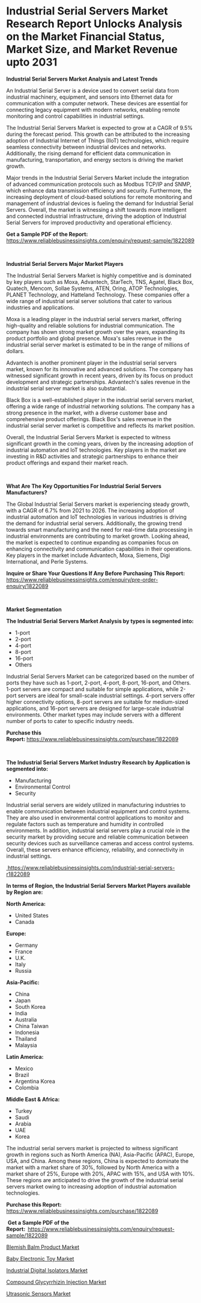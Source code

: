 <p><h1>Industrial Serial Servers Market Research Report Unlocks Analysis on the Market Financial Status, Market Size, and Market Revenue upto 2031</h1></p><p><strong>Industrial Serial Servers Market Analysis and Latest Trends</strong></p>
<p><p>An Industrial Serial Server is a device used to convert serial data from industrial machinery, equipment, and sensors into Ethernet data for communication with a computer network. These devices are essential for connecting legacy equipment with modern networks, enabling remote monitoring and control capabilities in industrial settings. </p><p>The Industrial Serial Servers Market is expected to grow at a CAGR of 9.5% during the forecast period. This growth can be attributed to the increasing adoption of Industrial Internet of Things (IIoT) technologies, which require seamless connectivity between industrial devices and networks. Additionally, the rising demand for efficient data communication in manufacturing, transportation, and energy sectors is driving the market growth.</p><p>Major trends in the Industrial Serial Servers Market include the integration of advanced communication protocols such as Modbus TCP/IP and SNMP, which enhance data transmission efficiency and security. Furthermore, the increasing deployment of cloud-based solutions for remote monitoring and management of industrial devices is fueling the demand for Industrial Serial Servers. Overall, the market is witnessing a shift towards more intelligent and connected industrial infrastructure, driving the adoption of Industrial Serial Servers for improved productivity and operational efficiency.</p></p>
<p><strong>Get a Sample PDF of the Report:&nbsp;</strong> <a href="https://www.reliablebusinessinsights.com/enquiry/request-sample/1822089">https://www.reliablebusinessinsights.com/enquiry/request-sample/1822089</a></p>
<p>&nbsp;</p>
<p><strong>Industrial Serial Servers Major Market Players</strong></p>
<p><p>The Industrial Serial Servers Market is highly competitive and is dominated by key players such as Moxa, Advantech, StarTech, TNS, Agatel, Black Box, Quatech, Mencom, Sollae Systems, ATEN, Oring, ATOP Technologies, PLANET Technology, and Hatteland Technology. These companies offer a wide range of industrial serial server solutions that cater to various industries and applications.</p><p>Moxa is a leading player in the industrial serial servers market, offering high-quality and reliable solutions for industrial communication. The company has shown strong market growth over the years, expanding its product portfolio and global presence. Moxa's sales revenue in the industrial serial server market is estimated to be in the range of millions of dollars.</p><p>Advantech is another prominent player in the industrial serial servers market, known for its innovative and advanced solutions. The company has witnessed significant growth in recent years, driven by its focus on product development and strategic partnerships. Advantech's sales revenue in the industrial serial server market is also substantial.</p><p>Black Box is a well-established player in the industrial serial servers market, offering a wide range of industrial networking solutions. The company has a strong presence in the market, with a diverse customer base and comprehensive product offerings. Black Box's sales revenue in the industrial serial server market is competitive and reflects its market position.</p><p>Overall, the Industrial Serial Servers Market is expected to witness significant growth in the coming years, driven by the increasing adoption of industrial automation and IoT technologies. Key players in the market are investing in R&D activities and strategic partnerships to enhance their product offerings and expand their market reach.</p></p>
<p>&nbsp;</p>
<p><strong>What Are The Key Opportunities For Industrial Serial Servers Manufacturers?</strong></p>
<p><p>The Global Industrial Serial Servers market is experiencing steady growth, with a CAGR of 6.7% from 2021 to 2026. The increasing adoption of industrial automation and IoT technologies in various industries is driving the demand for industrial serial servers. Additionally, the growing trend towards smart manufacturing and the need for real-time data processing in industrial environments are contributing to market growth. Looking ahead, the market is expected to continue expanding as companies focus on enhancing connectivity and communication capabilities in their operations. Key players in the market include Advantech, Moxa, Siemens, Digi International, and Perle Systems.</p></p>
<p><strong>Inquire or Share Your Questions If Any Before Purchasing This Report:</strong> <a href="https://www.reliablebusinessinsights.com/enquiry/pre-order-enquiry/1822089">https://www.reliablebusinessinsights.com/enquiry/pre-order-enquiry/1822089</a></p>
<p>&nbsp;</p>
<p><strong>Market Segmentation</strong></p>
<p><strong>The Industrial Serial Servers Market Analysis by types is segmented into:</strong></p>
<p><ul><li>1-port</li><li>2-port</li><li>4-port</li><li>8-port</li><li>16-port</li><li>Others</li></ul></p>
<p><p>Industrial Serial Servers Market can be categorized based on the number of ports they have such as 1-port, 2-port, 4-port, 8-port, 16-port, and Others. 1-port servers are compact and suitable for simple applications, while 2-port servers are ideal for small-scale industrial settings. 4-port servers offer higher connectivity options, 8-port servers are suitable for medium-sized applications, and 16-port servers are designed for large-scale industrial environments. Other market types may include servers with a different number of ports to cater to specific industry needs.</p></p>
<p><strong>Purchase this Report:&nbsp;</strong><a href="https://www.reliablebusinessinsights.com/purchase/1822089">https://www.reliablebusinessinsights.com/purchase/1822089</a></p>
<p>&nbsp;</p>
<p><strong>The Industrial Serial Servers Market Industry Research by Application is segmented into:</strong></p>
<p><ul><li>Manufacturing</li><li>Environmental Control</li><li>Security</li></ul></p>
<p><p>Industrial serial servers are widely utilized in manufacturing industries to enable communication between industrial equipment and control systems. They are also used in environmental control applications to monitor and regulate factors such as temperature and humidity in controlled environments. In addition, industrial serial servers play a crucial role in the security market by providing secure and reliable communication between security devices such as surveillance cameras and access control systems. Overall, these servers enhance efficiency, reliability, and connectivity in industrial settings.</p></p>
<p><a href="https://www.reliablebusinessinsights.com/industrial-serial-servers-r1822089">&nbsp;https://www.reliablebusinessinsights.com/industrial-serial-servers-r1822089</a></p>
<p><strong>In terms of Region, the Industrial Serial Servers Market Players available by Region are:</strong></p>
<p>
    <p> <strong> North America: </strong>
        <ul>
            <li>United States</li>
            <li>Canada</li>
        </ul>
        </p> 
    <p> <strong> Europe: </strong>
        <ul>
            <li>Germany</li>
            <li>France</li>
            <li>U.K.</li>
            <li>Italy</li>
            <li>Russia</li>
        </ul>
        </p> 
    <p> <strong> Asia-Pacific: </strong>
        <ul>
            <li>China</li>
            <li>Japan</li>
            <li>South Korea</li>
            <li>India</li>
            <li>Australia</li>
            <li>China Taiwan</li>
            <li>Indonesia</li>
            <li>Thailand</li>
            <li>Malaysia</li>
        </ul>
        </p> 
    <p> <strong> Latin America: </strong>
        <ul>
            <li>Mexico</li>
            <li>Brazil</li>
            <li>Argentina Korea</li>
            <li>Colombia</li>
        </ul>
        </p> 
    <p> <strong> Middle East & Africa: </strong>
        <ul>
            <li>Turkey</li>
            <li>Saudi</li>
            <li>Arabia</li>
            <li>UAE</li>
            <li>Korea</li>
        </ul>
    </p>
    </p>
<p><p>The industrial serial servers market is projected to witness significant growth in regions such as North America (NA), Asia-Pacific (APAC), Europe, USA, and China. Among these regions, China is expected to dominate the market with a market share of 30%, followed by North America with a market share of 25%, Europe with 20%, APAC with 15%, and USA with 10%. These regions are anticipated to drive the growth of the industrial serial servers market owing to increasing adoption of industrial automation technologies.</p></p>
<p><strong>Purchase this Report: </strong><a href="https://www.reliablebusinessinsights.com/purchase/1822089">https://www.reliablebusinessinsights.com/purchase/1822089</a></p>
<p>&nbsp;<strong>Get a Sample PDF of the Report:&nbsp;&nbsp;</strong><a href="https://www.reliablebusinessinsights.com/enquiry/request-sample/1822089">https://www.reliablebusinessinsights.com/enquiry/request-sample/1822089</a></p>
<p><strong></strong></p>
<p><p><a href="https://github.com/GaryrankliznmwoXff/Market-Research-Report-List-1/blob/main/blemish-balm-product-market.md">Blemish Balm Product Market</a></p><p><a href="https://github.com/polesdua1/Market-Research-Report-List-1/blob/main/baby-electronic-toy-market.md">Baby Electronic Toy Market</a></p><p><a href="https://medium.com/@oliver.rampling568768/global-industrial-digital-isolators-market-by-product-type-by-application-by-region-and-companies-a27072d92b84">Industrial Digital Isolators Market</a></p><p><a href="https://www.linkedin.com/pulse/exploring-compound-glycyrrhizin-injection-market-dynamics-global-6wk8f?trackingId=w1jX%2F2JeuyRwkFaDgflPTg%3D%3D">Compound Glycyrrhizin Injection Market</a></p><p><a href="https://medium.com/@colin.dunca43545/global-utrasonic-sensors-market-focus-on-application-end-use-industry-type-equipment-and-0f1f2883c2d3">Utrasonic Sensors Market</a></p></p>